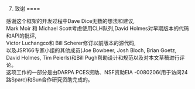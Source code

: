 7. 致谢
====

感谢这个框架的开发过程中Dave Dice无数的想法和建议,<br>
Mark Moir 和 Michael Scott考虑使用CLH队列,David Holmes对早期版本的代码和API的批评,<br>
Victor Luchangco和 Bill Scherer修订以前版本的源代码,<br>
以及JSR166专家小组的其他成员(Joe Bowbeer, Josh Bloch, Brian Goetz, David Holmes, Tim Peierls)和Bill Pugh帮助设计和规范以及对本文草稿进行评论。<br>
这项工作的一部分是由DARPA PCES资助、NSF资助EIA -0080206(用于访问24路Sparc)和Sun合作研究资助完成的。<br>
